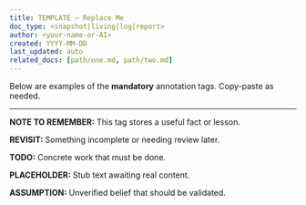 ```yaml
---
title: TEMPLATE – Replace Me
doc_type: <snapshot|living|log|report>
author: <your-name-or-AI>
created: YYYY-MM-DD
last_updated: auto
related_docs: [path/one.md, path/two.md]
---
```


Below are examples of the **mandatory** annotation tags. Copy-paste as needed.

---

**NOTE TO REMEMBER:** This tag stores a useful fact or lesson.

**REVISIT:** Something incomplete or needing review later.

**TODO:** Concrete work that must be done.

**PLACEHOLDER:** Stub text awaiting real content.

**ASSUMPTION:** Unverified belief that should be validated.
